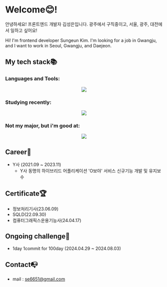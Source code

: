 # Welcome😊!
<p>안녕하세요! 프론트엔드 개발자 김성은입니다. 광주에서 구직중이고, 서울, 광주, 대전에서 일하고 싶어요!</p>
<p>Hi! I'm frontend developer Sungeun Kim. I'm looking for a job in Gwangju, and I want to work in Seoul, Gwangju, and Daejeon.</i>

## My tech stack📚
<h3 align="left">Languages and Tools:</h3>
<p align="center">
  <a href="#">
    <img src="https://skillicons.dev/icons?i=js,html,css,java,spring,mysql,git" />
  </a>
</p>

<h3 align="left">Studying recently:</h3>
<p align="center">
  <a href="#">
    <img src="https://skillicons.dev/icons?i=react,ts,nodejs,figma" />
  </a>
</p>

<h3 align="left">Not my major, but i'm good at:</h3>
<p align="center">
  <a href="#">
    <img src="https://skillicons.dev/icons?i=ps,ai,notion" />
  </a>
</p>

## Career💼
- Y사 (2021.09 ~ 2023.11)
  - Y사 동명의 하이브리드 어플리케이션 'O보야' 서비스 신규기능 개발 및 유지보수

## Certificate🏆
- 정보처리기사(23.06.09)
- SQLD(22.09.30)
- 컴퓨터그래픽스운용기능사(24.04.17)

## Ongoing challenge🤙
- 1day 1commit for 100day (2024.04.29 ~ 2024.08.03)

## Contact📭
- mail : se6651@gmail.com


<!--
**kimvkffkd83/kimvkffkd83** is a ✨ _special_ ✨ repository because its `README.md` (this file) appears on your GitHub profile.

Here are some ideas to get you started:

- 🔭 I’m currently working on ...
- 🌱 I’m currently learning ...
- 👯 I’m looking to collaborate on ...
- 🤔 I’m looking for help with ...
- 💬 Ask me about ...
- 📫 How to reach me: ...
- 😄 Pronouns: ...
- ⚡ Fun fact: ...
-->
